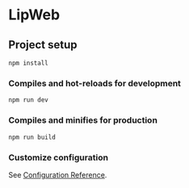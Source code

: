 # LipWeb
## Project setup
```
npm install
```
### Compiles and hot-reloads for development
```
npm run dev
```
### Compiles and minifies for production
```
npm run build
```
### Customize configuration
See [Configuration Reference](https://vitejs.dev/config/).
